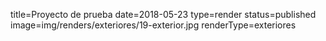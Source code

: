 title=Proyecto de prueba
date=2018-05-23
type=render
status=published
image=img/renders/exteriores/19-exterior.jpg
renderType=exteriores
~~~~~~